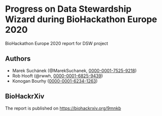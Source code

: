 # Progress on Data Stewardship Wizard during BioHackathon Europe 2020

BioHackathon Europe 2020 report for DSW project

## Authors

- Marek Suchánek (@MarekSuchanek, [0000-0001-7525-9218](https://orcid.org/0000-0001-7525-9218))
- Rob Hooft (@rwwh, [0000-0001-6825-9439](https://orcid.org/0000-0001-6825-9439))
- Konogan Bourhy ([0000-0001-6234-1263](https://orcid.org/0000-0001-6234-1263))

## BioHackrXiv 

The report is published on https://biohackrxiv.org/9mnkb
